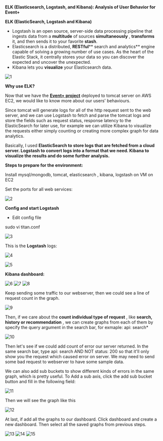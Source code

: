 **ELK (Elasticsearch, Logstash, and Kibana): Analysis of User Behavior for Event+**


 **ELK (ElasticSearch, Logstash and Kibana)**

- Logstash is an open source, server-side data processing pipeline that ingests data from a **multitude** of sources **simultaneously** , **transforms** it, and then sends it to your favorite **stash**.
- Elasticsearch is a distributed, **RESTful**** search and analytics** engine capable of solving a growing number of use cases. As the heart of the Elastic Stack, it centrally stores your data so you can discover the expected and uncover the unexpected.
- Kibana lets you **visualize** your Elasticsearch data.

![1](https://user-images.githubusercontent.com/6482545/37438346-5a61b4e2-27c8-11e8-9a33-2ff8ab9b2325.jpg)

**Why use ELK?**

Now that we have the [**Event+ project**](https://www.patreon.com/posts/event-java-web-17280221) deployed to tomcat server on AWS EC2, we would like to know more about our users&#39; behaviours.

Since tomcat will generate logs for all of the http request sent to the web server,  and we can use Logstash to fetch and parse the tomcat logs and store the fields such as request status, response latency to the ElasticSearch for later use, for example we can utilize Kibana to visualize the requests either simply counting or creating more complex graph for data analytics.

Basically, I used **ElasticSearch to store logs that are fetched from a cloud server. Logstash to convert logs into a format that we need. Kibana to visualize the results and do some further analysis.**

**Steps to prepare for the environment:**

Install mysql/mongodb, tomcat, elasticsearch , kibana, logstash on VM on EC2

Set the ports for all web services:

![2](https://user-images.githubusercontent.com/6482545/37438367-7374406c-27c8-11e8-87b8-8e00485fe001.jpg)

**Config and start Logstash**

- Edit config file

sudo vi titan.conf

![3](https://user-images.githubusercontent.com/6482545/37438368-738431fc-27c8-11e8-90fa-667f2f78e2c6.jpg)

 This is the **Logstash** logs:

 ![4](https://user-images.githubusercontent.com/6482545/37438369-7394032a-27c8-11e8-9072-db7fb6fccc94.jpg)

![5](https://user-images.githubusercontent.com/6482545/37438370-73a60c0a-27c8-11e8-90c8-57952f19dd81.jpg)

**Kibana dashboard:**

 
![6](https://user-images.githubusercontent.com/6482545/37438371-73b6f5a6-27c8-11e8-9c67-9e68cac40e1d.jpg)
![7](https://user-images.githubusercontent.com/6482545/37438372-73c862d2-27c8-11e8-8bff-bc68794b490a.jpg)
![8](https://user-images.githubusercontent.com/6482545/37438373-73ddbec0-27c8-11e8-9f80-4dd76208b53c.jpg)

Keep sending some traffic to our webserver, then we could see a line of request count in the graph.

![9](https://user-images.githubusercontent.com/6482545/37438374-73fc8df0-27c8-11e8-9e3e-e8caf6c9e938.jpg)

Then, if we care about the **count individual type of request** , like **search, history or recommendation** , we can create graphs from each of them by specify the query argument in the search bar, for exmaple: api: search\*

![10](https://user-images.githubusercontent.com/6482545/37438375-740ce1dc-27c8-11e8-840b-7b6029c0ec88.jpg)

Then let&#39;s see if we could add count of error our server returned. In the same search bar, type api: search AND NOT status: 200 so that it&#39;ll only show you the request which caused error on server. We may need to send some bad request to webserver to have some sample data.

We can also add sub buckets to show different kinds of errors in the same graph, which is pretty useful. To Add a sub axis, click the add sub bucket button and fill in the following field:

![11](https://user-images.githubusercontent.com/6482545/37438376-741fbd98-27c8-11e8-8b40-cdd8798acea1.jpg)

Then we will see the graph like this

![12](https://user-images.githubusercontent.com/6482545/37438379-7433ab8c-27c8-11e8-81bf-b9749fc964b2.jpg)

At last, if add all the graphs to our dashboard. Click dashboard and create a new dashboard. Then select all the saved graphs from previous steps.

![13](https://user-images.githubusercontent.com/6482545/37438380-7444f266-27c8-11e8-8acd-ca64a1a2a40d.jpg)
![14](https://user-images.githubusercontent.com/6482545/37438381-74547380-27c8-11e8-81c9-b45192adec97.jpg)
![15](https://user-images.githubusercontent.com/6482545/37438382-7479cfea-27c8-11e8-9cd3-18a1f5f8ddf6.jpg)
